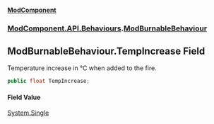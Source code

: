 #### [ModComponent](index.md 'index')
### [ModComponent.API.Behaviours](index.md#ModComponent.API.Behaviours 'ModComponent.API.Behaviours').[ModBurnableBehaviour](ModBurnableBehaviour.md 'ModComponent.API.Behaviours.ModBurnableBehaviour')

## ModBurnableBehaviour.TempIncrease Field

Temperature increase in °C when added to the fire.

```csharp
public float TempIncrease;
```

#### Field Value
[System.Single](https://docs.microsoft.com/en-us/dotnet/api/System.Single 'System.Single')
